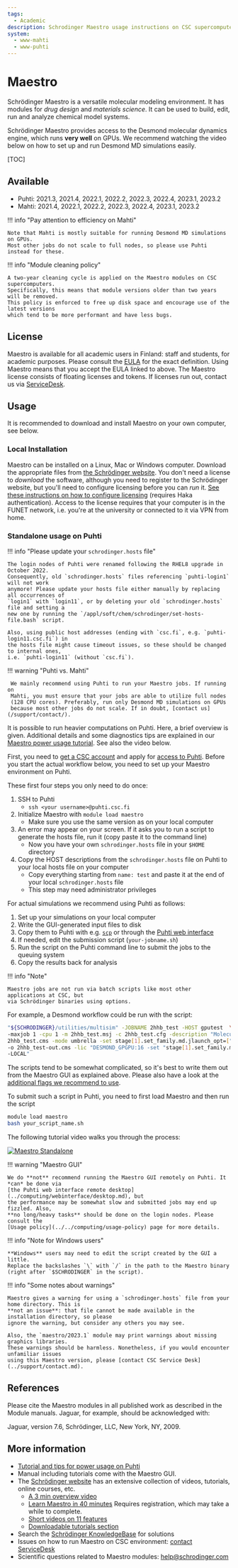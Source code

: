 ```yaml
---
tags:
  - Academic
description: Schrodinger Maestro usage instructions on CSC supercomputer Puhti
system:
  - www-mahti
  - www-puhti
---
```

# Maestro

Schrödinger Maestro is a versatile molecular modeling environment. It has modules for
*drug design* and *materials science*. It can be used to build, edit, run and analyze
chemical model systems.

Schrödinger Maestro provides access to the Desmond molecular dynamics engine, which
runs **very well** on GPUs. We recommend watching the video below on how to set up
and run Desmond MD simulations easily.

[TOC]

## Available

* Puhti: 2021.3, 2021.4, 2022.1, 2022.2, 2022.3, 2022.4, 2023.1, 2023.2
* Mahti: 2021.4, 2022.1, 2022.2, 2022.3, 2022.4, 2023.1, 2023.2

!!! info "Pay attention to efficiency on Mahti"

    Note that Mahti is mostly suitable for running Desmond MD simulations on GPUs.
    Most other jobs do not scale to full nodes, so please use Puhti instead for these.

!!! info "Module cleaning policy"

    A two-year cleaning cycle is applied on the Maestro modules on CSC supercomputers.
    Specifically, this means that module versions older than two years will be removed.
    This policy is enforced to free up disk space and encourage use of the latest versions
    which tend to be more performant and have less bugs.

## License

Maestro is available for all academic users in Finland: staff and students, for academic
purposes. Please consult the [EULA](https://www.schrodinger.com/maestro-academic-eula)
for the exact definition. Using Maestro means that you accept the EULA linked to above.
The Maestro license consists of floating licenses and tokens. If licenses run out, contact
us via [ServiceDesk](/support/contact/).

## Usage

It is recommended to download and install Maestro on your own computer, see below.

### Local Installation

Maestro can be installed on a Linux, Mac or Windows computer. Download the appropriate files
from [the Schrödinger website](https://www.schrodinger.com/). You don't need a license to
*download* the software, although you need to register to the Schrödinger website, but you'll
need to configure licensing before you can *run* it. [See these instructions on how to configure
licensing](https://wiki.eduuni.fi/pages/viewpage.action?pageId=130528861) (requires Haka
authentication). Access to the license requires that your computer is in the FUNET network, i.e.
you're at the university or connected to it via VPN from home.

### Standalone usage on Puhti

!!! info "Please update your `schrodinger.hosts` file"

    The login nodes of Puhti were renamed following the RHEL8 upgrade in October 2022.
    Consequently, old `schrodinger.hosts` files referencing `puhti-login1` will not work
    anymore! Please update your hosts file either manually by replacing all occurrences of
    `login1` with `login11`, or by deleting your old `schrodinger.hosts` file and setting a
    new one by running the `/appl/soft/chem/schrodinger/set-hosts-file.bash` script.
    
    Also, using public host addresses (ending with `csc.fi`, e.g. `puhti-login11.csc.fi`) in
    the hosts file might cause timeout issues, so these should be changed to internal ones,
    i.e. `puhti-login11` (without `csc.fi`).

!!! warning "Puhti vs. Mahti"

     We mainly recommend using Puhti to run your Maestro jobs. If running on
     Mahti, you must ensure that your jobs are able to utilize full nodes
     (128 CPU cores). Preferably, run only Desmond MD simulations on GPUs
     because most other jobs do not scale. If in doubt, [contact us](/support/contact/).

It is possible to run heavier computations on Puhti. Here, a brief overview is given.
Additional details and some diagnostics tips are explained in our [Maestro power usage
tutorial](../support/tutorials/power-maestro.md). See also the video below.

First, you need to [get a CSC account](../accounts/how-to-create-new-user-account.md)
and apply for [access to Puhti](../accounts/how-to-add-service-access-for-project.md).
Before you start the actual workflow below, you need to set up your Maestro environment
on Puhti.

These first four steps you only need to do once:

1. SSH to Puhti
     * `ssh <your username>@puhti.csc.fi`
2. Initialize Maestro with `module load maestro`
     * Make sure you use the same version as on your local computer
3. An error may appear on your screen. If it asks you to run a script to generate the hosts file,
   run it (copy paste it to the command line)
     * Now you have your own `schrodinger.hosts` file in your `$HOME` directory
4. Copy the HOST descriptions from the `schrodinger.hosts` file on Puhti to your local hosts
   file on your computer
     * Copy everything starting from `name: test` and paste it at the end of your local
       `schrodinger.hosts` file
     * This step may need administrator privileges

For actual simulations we recommend using Puhti as follows:

1. Set up your simulations on your local computer
2. Write the GUI-generated input files to disk
3. Copy them to Puhti with e.g. [`scp`](../data/moving/scp.md) or through the
   [Puhti web interface](../computing/webinterface/index.md)
4. If needed, edit the submission script (`your-jobname.sh`)
5. Run the script on the Puhti command line to submit the jobs to the queuing system
6. Copy the results back for analysis

!!! info "Note"

    Maestro jobs are not run via batch scripts like most other applications at CSC, but
    via Schrödinger binaries using options.

For example, a Desmond workflow could be run with the script:

```bash
"${SCHRODINGER}/utilities/multisim" -JOBNAME 2hhb_test -HOST gputest  \
-maxjob 1 -cpu 1 -m 2hhb_test.msj -c 2hhb_test.cfg -description "Molecular Dynamics" \
2hhb_test.cms -mode umbrella -set stage[1].set_family.md.jlaunch_opt=["-gpu"] \
-o 2hhb_test-out.cms -lic "DESMOND_GPGPU:16 -set "stage[1].set_family.md.jlaunch_opt=["\-LOCAL\"]" \
-LOCAL"
```

The scripts tend to be somewhat complicated, so it's best to write them out from the
Maestro GUI as explained above. Please also have a look at the [additional flags we
recommend to use](../support/tutorials/power-maestro.md).

To submit such a script in Puhti, you need to first load Maestro and then run the script

```bash
module load maestro
bash your_script_name.sh
```

The following tutorial video walks you through the process:

[![Maestro Standalone](http://img.youtube.com/vi/Aj205UDcWFE/0.jpg)](http://www.youtube.com/watch?v=Aj205UDcWFE "Maestro Standalone")

!!! warning "Maestro GUI"

    We do **not** recommend running the Maestro GUI remotely on Puhti. It *can* be done via
    [the Puhti web interface remote desktop](../computing/webinterface/desktop.md), but
    the performance may be somewhat slow and submitted jobs may end up fizzled. Also,
    **no long/heavy tasks** should be done on the login nodes. Please consult the
    [Usage policy](../../computing/usage-policy) page for more details.

!!! info "Note for Windows users"

    **Windows** users may need to edit the script created by the GUI a little.
    Replace the backslashes `\` with `/` in the path to the Maestro binary
    (right after `$SCHRODINGER` in the script).

!!! info "Some notes about warnings"

    Maestro gives a warning for using a `schrodinger.hosts` file from your home directory. This is
    **not an issue**: that file cannot be made available in the installation directory, so please
    ignore the warning, but consider any others you may see.

    Also, the `maestro/2023.1` module may print warnings about missing graphics libraries.
    These warnings should be harmless. Nonetheless, if you would encounter unfamiliar issues
    using this Maestro version, please [contact CSC Service Desk](../support/contact.md).

## References

Please cite the Maestro modules in all published work as described
in the Module manuals. Jaguar, for example, should be acknowledged with:

Jaguar, version 7.6, Schrödinger, LLC, New York, NY, 2009.

## More information

* [Tutorial and tips for power usage on Puhti](../support/tutorials/power-maestro.md)
* Manual including tutorials come with the Maestro GUI.
* The [Schrödinger website](http://www.schrodinger.com/support) has an extensive collection of
  videos, tutorials, online courses, etc.
   * [A 3 min overview video](https://www.youtube.com/watch?v=NkM8jjHr7f4)
   * [Learn Maestro in 40 minutes](https://www.schrodinger.com/seminars/archives/1338/6th-life-science-bootcamp)
     Requires registration, which may take a while to complete.
   * [Short videos on 11 features](https://www.schrodinger.com/training/videos/maestro/all)
   * [Downloadable tutorials section](https://www.schrodinger.com/training/tutorials)
* Search the [Schrödinger KnowledgeBase](https://www.schrodinger.com/kb) for solutions
* Issues on how to run Maestro on CSC environment: [contact ServiceDesk](/support/contact/)
* Scientific questions related to Maestro modules: [help@schrodinger.com](mailto:help@schrodinger.com)
